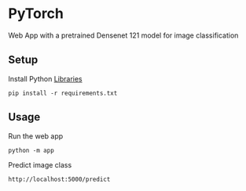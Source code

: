 # PyTorch
Web App with a pretrained Densenet 121 model for image classification

Setup
----------
Install Python [Libraries](https://pypi.org/)

    pip install -r requirements.txt

Usage
----------
Run the web app

    python -m app

Predict image class

    http://localhost:5000/predict

